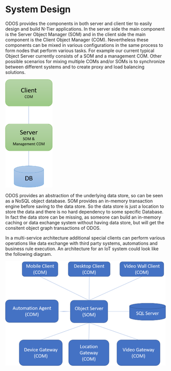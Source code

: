 # System Design

ODOS provides the components in both server and client tier to easily design and build N-Tier applications. In the server side the main component is the Server Object Manager (SOM) and in the client side the main component is the Client Object Manager (COM). Nevertheless these components can be mixed in various configurations in the same process to form nodes that perform various tasks. For example our current typical Object Server currently consists of a SOM and a management COM. Other possible scenarios for mixing multiple COMs and/or SOMs is to synchronize between different systems and to create proxy and load balancing solutions. 

<img title="" src="../images/ntierapp.png" alt="" width="148" data-align="center">

ODOS provides an abstraction of the underlying data store, so can be seen as a NoSQL object database. SOM provides an in-memory transaction engine before saving to the data store. So the data store is just a location to store the data and there is no hard dependency to some specific Database. In fact the data store can be missing, as someone can build an in-memory caching or data exchange system without having data store, but will get the consitent object graph transactions of ODOS.  

In a multi-service architecture additional special clients can perform various operations like data exchange with third party systems, automations and business rule execution. An architecture for an IoT system could look like the following diagram.

![](../images/MultiServiceArch.png)